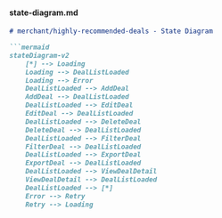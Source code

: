 #### state-diagram.md

```markdown
# merchant/highly-recommended-deals - State Diagram

```mermaid
stateDiagram-v2
    [*] --> Loading
    Loading --> DealListLoaded
    Loading --> Error
    DealListLoaded --> AddDeal
    AddDeal --> DealListLoaded
    DealListLoaded --> EditDeal
    EditDeal --> DealListLoaded
    DealListLoaded --> DeleteDeal
    DeleteDeal --> DealListLoaded
    DealListLoaded --> FilterDeal
    FilterDeal --> DealListLoaded
    DealListLoaded --> ExportDeal
    ExportDeal --> DealListLoaded
    DealListLoaded --> ViewDealDetail
    ViewDealDetail --> DealListLoaded
    DealListLoaded --> [*]
    Error --> Retry
    Retry --> Loading
```
```
